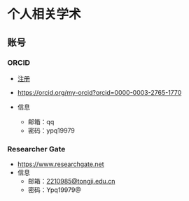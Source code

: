 # 个人相关学术

## 账号

### ORCID

- [注册](https://orcid.org/register)

- https://orcid.org/my-orcid?orcid=0000-0003-2765-1770
- 信息
  - 邮箱：qq
  - 密码：ypq19979

### Researcher Gate

- <https://www.researchgate.net>
- 信息
  - 邮箱：2210985@tongji.edu.cn
  - 密码：Ypq19979@